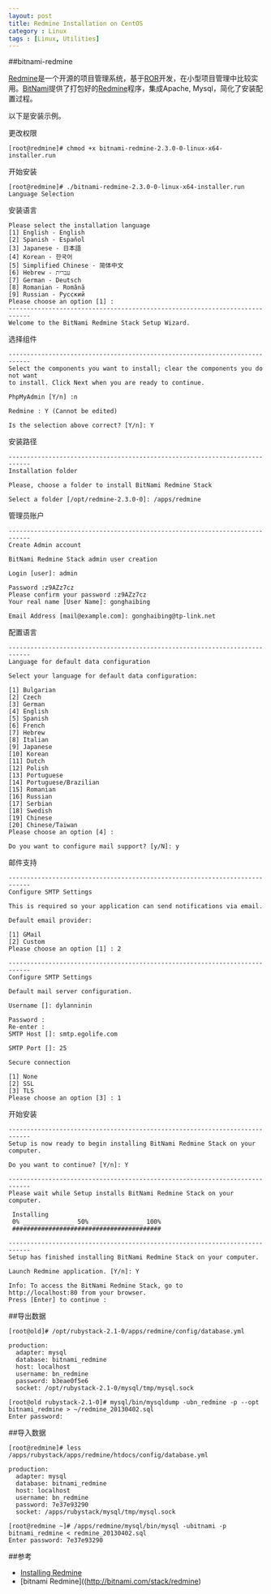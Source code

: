```yaml
---
layout: post
title: Redmine Installation on CentOS
category : Linux
tags : [Linux, Utilities]
---
```


##bitnami-redmine

[Redmine](http://www.redmine.org/)是一个开源的项目管理系统，基于[ROR](http://rubyonrails.org/)开发，在小型项目管理中比较实用。[BitNami](http://bitnami.com/)提供了打包好的[Redmine](http://bitnami.com/stack/redmine)程序，集成Apache, Mysql，简化了安装配置过程。

以下是安装示例。

更改权限

	[root@redmine]# chmod +x bitnami-redmine-2.3.0-0-linux-x64-installer.run 
	
开始安装
	
	[root@redmine]# ./bitnami-redmine-2.3.0-0-linux-x64-installer.run 
	Language Selection

安装语言	

	Please select the installation language
	[1] English - English
	[2] Spanish - Español
	[3] Japanese - 日本語
	[4] Korean - 한국어
	[5] Simplified Chinese - 简体中文
	[6] Hebrew - עברית
	[7] German - Deutsch
	[8] Romanian - Română
	[9] Russian - Русский
	Please choose an option [1] : 
	----------------------------------------------------------------------------
	Welcome to the BitNami Redmine Stack Setup Wizard.
	
选择组件

	----------------------------------------------------------------------------
	Select the components you want to install; clear the components you do not want 
	to install. Click Next when you are ready to continue.
	
	PhpMyAdmin [Y/n] :n
	
	Redmine : Y (Cannot be edited)
	
	Is the selection above correct? [Y/n]: Y
	
安装路径

	----------------------------------------------------------------------------
	Installation folder
	
	Please, choose a folder to install BitNami Redmine Stack
	
	Select a folder [/opt/redmine-2.3.0-0]: /apps/redmine 

管理员账户
	
	----------------------------------------------------------------------------
	Create Admin account
	
	BitNami Redmine Stack admin user creation
	
	Login [user]: admin
	
	Password :z9AZz7cz
	Please confirm your password :z9AZz7cz
	Your real name [User Name]: gonghaibing
	
	Email Address [mail@example.com]: gonghaibing@tp-link.net
	
配置语言

	----------------------------------------------------------------------------
	Language for default data configuration
	
	Select your language for default data configuration:
	
	[1] Bulgarian
	[2] Czech
	[3] German
	[4] English
	[5] Spanish
	[6] French
	[7] Hebrew
	[8] Italian
	[9] Japanese
	[10] Korean
	[11] Dutch
	[12] Polish
	[13] Portuguese
	[14] Portuguese/Brazilian
	[15] Romanian
	[16] Russian
	[17] Serbian
	[18] Swedish
	[19] Chinese
	[20] Chinese/Taiwan
	Please choose an option [4] : 
	
	Do you want to configure mail support? [y/N]: y
	
邮件支持	

	----------------------------------------------------------------------------
	Configure SMTP Settings
	
	This is required so your application can send notifications via email.
	
	Default email provider:
	
	[1] GMail
	[2] Custom
	Please choose an option [1] : 2
	
	----------------------------------------------------------------------------
	Configure SMTP Settings
	
	Default mail server configuration.
	
	Username []: dylanninin
	
	Password :
	Re-enter :
	SMTP Host []: smtp.egolife.com
	
	SMTP Port []: 25
	
	Secure connection
	
	[1] None
	[2] SSL
	[3] TLS
	Please choose an option [3] : 1
	
开始安装

	----------------------------------------------------------------------------
	Setup is now ready to begin installing BitNami Redmine Stack on your computer.
	
	Do you want to continue? [Y/n]: Y
	
	----------------------------------------------------------------------------
	Please wait while Setup installs BitNami Redmine Stack on your computer.
	
	 Installing
	 0% ______________ 50% ______________ 100%
	 #########################################
	
	----------------------------------------------------------------------------
	Setup has finished installing BitNami Redmine Stack on your computer.
	
	Launch Redmine application. [Y/n]: Y
	
	Info: To access the BitNami Redmine Stack, go to
	http://localhost:80 from your browser.
	Press [Enter] to continue :

##导出数据

	[root@old]# /opt/rubystack-2.1-0/apps/redmine/config/database.yml

	production:
	  adapter: mysql
	  database: bitnami_redmine
	  host: localhost
	  username: bn_redmine
	  password: b3eae0f5e6 
	  socket: /opt/rubystack-2.1-0/mysql/tmp/mysql.sock

	[root@old rubystack-2.1-0]# mysql/bin/mysqldump -ubn_redmine -p --opt bitnami_redmine > ~/redmine_20130402.sql
	Enter password: 

##导入数据

	[root@redmine]# less /apps/rubystack/apps/redmine/htdocs/config/database.yml
	
	production:
	  adapter: mysql
	  database: bitnami_redmine
	  host: localhost
	  username: bn_redmine
	  password: 7e37e93290 
	  socket: /apps/rubystack/mysql/tmp/mysql.sock

	[root@redmine ~]# /apps/redmine/mysql/bin/mysql -ubitnami -p bitnami_redmine < redmine_20130402.sql 
	Enter password: 7e37e93290

##参考

* [Installing Redmine](http://www.redmine.org/projects/redmine/wiki/RedmineInstall)
* [bitnami Redmine]((http://bitnami.com/stack/redmine)
